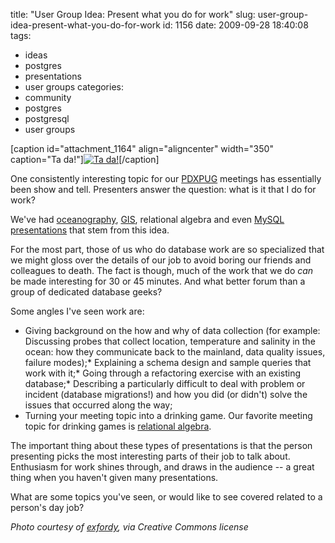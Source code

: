 title: "User Group Idea: Present what you do for work"
slug: user-group-idea-present-what-you-do-for-work
id: 1156
date: 2009-09-28 18:40:08
tags: 
- ideas
- postgres
- presentations
- user groups
categories: 
- community
- postgres
- postgresql
- user groups

[caption id="attachment_1164" align="aligncenter" width="350" caption="Ta da!"][![Ta da!](http://www.chesnok.com/daily/wp-content/uploads/2009/09/tada.jpg "tada")](http://www.flickr.com/photos/exfordy/461962507/)[/caption]

One consistently interesting topic for our [PDXPUG](http://pugs.postgresql.org/pdx) meetings has essentially been show and tell. Presenters answer the question: what is it that I do for work?

We've had [oceanography](http://archives.postgresql.org/pdxpug/2007-01/msg00020.php), [GIS](http://archives.postgresql.org/pdxpug/2009-06/msg00006.php), relational algebra and even [MySQL presentations](http://archives.postgresql.org/pdxpug/2009-04/msg00003.php) that stem from this idea. 

For the most part, those of us who do database work are so specialized that we might gloss over the details of our job to avoid boring our friends and colleagues to death. The fact is though, much of the work that we do *can* be made interesting for 30 or 45 minutes. And what better forum than a group of dedicated database geeks?

Some angles I've seen work are: 

*   Giving background on the how and why of data collection (for example: Discussing probes that collect location, temperature and salinity in the ocean: how they communicate back to the mainland, data quality issues, failure modes);*   Explaining a schema design and sample queries that work with it;*   Going through a refactoring exercise with an existing database;*   Describing a particularly difficult to deal with problem or incident (database migrations!) and how you did (or didn't) solve the issues that occurred along the way;
*   Turning your meeting topic into a drinking game.
Our favorite meeting topic for drinking games is [relational algebra](http://archives.postgresql.org/pdxpug/2007-09/msg00019.php).

The important thing about these types of presentations is that the person presenting picks the most interesting parts of their job to talk about. Enthusiasm for work shines through, and draws in the audience -- a great thing when you haven't given many presentations.

What are some topics you've seen, or would like to see covered related to a person's day job?

_Photo courtesy of [exfordy](http://www.flickr.com/photos/exfordy/461962507/), via Creative Commons license_
